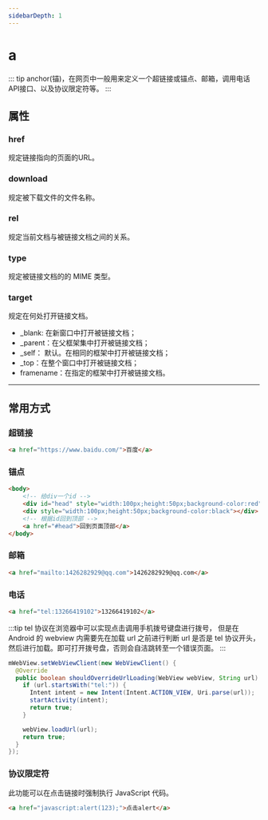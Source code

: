 ```yaml
---
sidebarDepth: 1
---
```


# a

::: tip
anchor(锚)，在网页中一般用来定义一个超链接或锚点、邮箱，调用电话API接口、以及协议限定符等。
:::

## 属性

### href

规定链接指向的页面的URL。

### download

规定被下载文件的文件名称。

### rel

规定当前文档与被链接文档之间的关系。

### type

规定被链接文档的的 MIME 类型。

### target

规定在何处打开链接文档。

- _blank: 在新窗口中打开被链接文档；
- _parent：在父框架集中打开被链接文档；
- _self： 默认。在相同的框架中打开被链接文档；
- _top：在整个窗口中打开被链接文档；
- framename：在指定的框架中打开被链接文档。

---

## 常用方式

### 超链接

```html
<a href="https://www.baidu.com/">百度</a> 
```

### 锚点

```html
<body>
    <!-- 给div一个id -->
    <div id="head" style="width:100px;height:50px;background-color:red"></div>
    <div style="width:100px;height:50px;background-color:black"></div>
    <!-- 根据id回到顶部 -->
    <a href="#head">回到页面顶部</a> 
</body>
```

### 邮箱

```html
<a href="mailto:1426282929@qq.com">1426282929@qq.com</a>
```

### 电话

```html
<a href="tel:13266419102">13266419102</a>
```
:::tip
tel 协议在浏览器中可以实现点击调用手机拨号键盘进行拨号， 但是在 Android 的 webview 内需要先在加载 url 之前进行判断 url 是否是 tel 协议开头，然后进行加载。即可打开拨号盘，否则会自洁跳转至一个错误页面。
:::

```java
mWebView.setWebViewClient(new WebViewClient() {
  @Override
  public boolean shouldOverrideUrlLoading(WebView webView, String url) {
    if (url.startsWith("tel:")) {
      Intent intent = new Intent(Intent.ACTION_VIEW, Uri.parse(url));
      startActivity(intent);
      return true;
    }

    webView.loadUrl(url);
    return true;
  }
});
```

### 协议限定符

此功能可以在点击链接时强制执行 JavaScript 代码。

```html
<a href="javascript:alert(123);">点击alert</a>
```